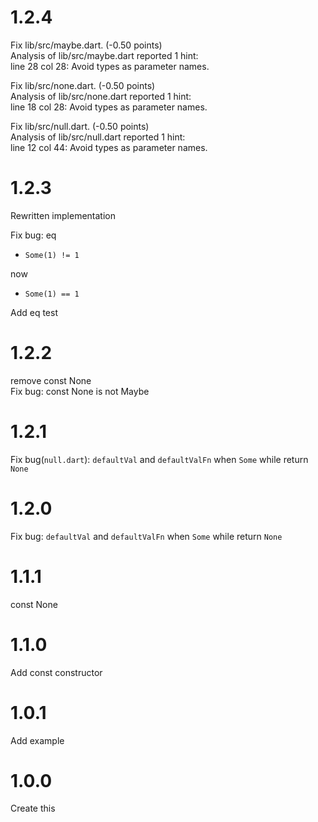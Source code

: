 # 1.2.4
Fix lib/src/maybe.dart. (-0.50 points)  
Analysis of lib/src/maybe.dart reported 1 hint:  
line 28 col 28: Avoid types as parameter names.  

Fix lib/src/none.dart. (-0.50 points)  
Analysis of lib/src/none.dart reported 1 hint:  
line 18 col 28: Avoid types as parameter names.  

Fix lib/src/null.dart. (-0.50 points)  
Analysis of lib/src/null.dart reported 1 hint:  
line 12 col 44: Avoid types as parameter names.

# 1.2.3
Rewritten implementation  

Fix bug: eq  
- `Some(1) != 1`  

now  
- `Some(1) == 1`  

Add eq test

# 1.2.2
remove const None  
Fix bug: const None<Null> is not Maybe<T>

# 1.2.1
Fix bug(`null.dart`): `defaultVal` and `defaultValFn` when `Some` while return `None`

# 1.2.0
Fix bug: `defaultVal` and `defaultValFn` when `Some` while return `None`

# 1.1.1
const None

# 1.1.0
Add const constructor

# 1.0.1
Add example

# 1.0.0
Create this